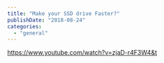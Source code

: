 ```yaml
---
title: "Make your SSD drive Faster?"
publishDate: "2018-08-24"
categories: 
  - "general"
---
```


https://www.youtube.com/watch?v=zjaD-r4F3W4&t
